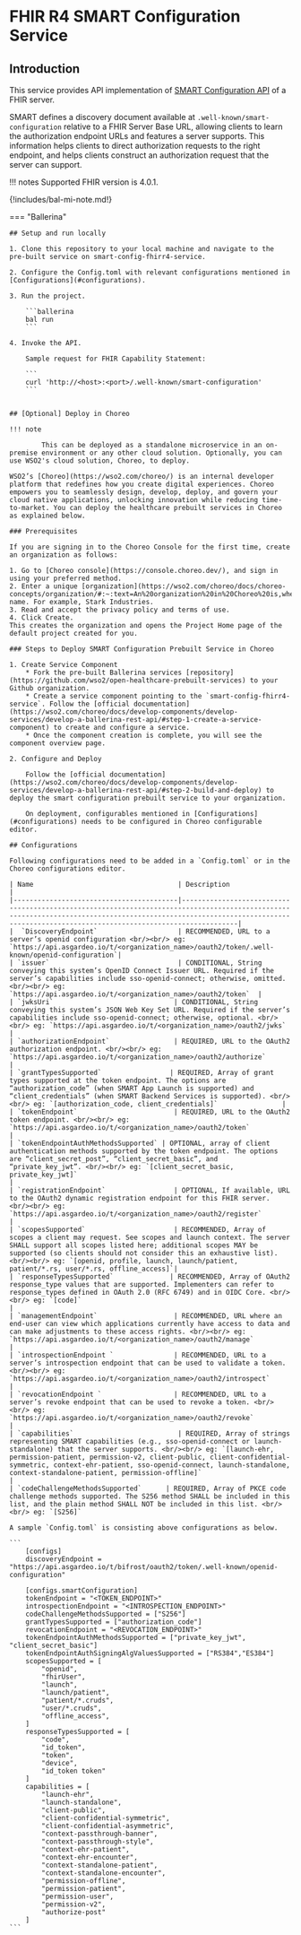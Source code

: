 # FHIR R4 SMART Configuration Service

## Introduction

This service provides API implementation of 
[SMART Configuration API](https://www.hl7.org/fhir/smart-app-launch/#discovery-of-server-capabilities-and-configuration) 
of a FHIR server.

SMART defines a discovery document available at `.well-known/smart-configuration` relative to a FHIR Server Base URL, 
allowing clients to learn the authorization endpoint URLs and features a server supports. This information helps clients to 
direct authorization requests to the right endpoint, and helps clients construct an authorization request that the server 
can support.

!!! notes
        Supported FHIR version is 4.0.1.

{!includes/bal-mi-note.md!}

=== "Ballerina"

    ## Setup and run locally

    1. Clone this repository to your local machine and navigate to the pre-built service on smart-config-fhirr4-service.

    2. Configure the Config.toml with relevant configurations mentioned in [Configurations](#configurations).

    3. Run the project.

        ```ballerina
        bal run
        ```

    4. Invoke the API.

        Sample request for FHIR Capability Statement:

        ```
        curl 'http://<host>:<port>/.well-known/smart-configuration'
        ```


    ## [Optional] Deploy in Choreo

    !!! note

            This can be deployed as a standalone microservice in an on-premise environment or any other cloud solution. Optionally, you can use WSO2's cloud solution, Choreo, to deploy.

    WSO2’s [Choreo](https://wso2.com/choreo/) is an internal developer platform that redefines how you create digital experiences. Choreo empowers you to seamlessly design, develop, deploy, and govern your cloud native applications, unlocking innovation while reducing time-to-market. You can deploy the healthcare prebuilt services in Choreo as explained below. 

    ### Prerequisites

    If you are signing in to the Choreo Console for the first time, create an organization as follows:

    1. Go to [Choreo console](https://console.choreo.dev/), and sign in using your preferred method.
    2. Enter a unique [organization](https://wso2.com/choreo/docs/choreo-concepts/organization/#:~:text=An%20organization%20in%20Choreo%20is,when%20signing%20in%20to%20Choreo.) name. For example, Stark Industries.
    3. Read and accept the privacy policy and terms of use.
    4. Click Create.
    This creates the organization and opens the Project Home page of the default project created for you.

    ### Steps to Deploy SMART Configuration Prebuilt Service in Choreo

    1. Create Service Component
        * Fork the pre-built Ballerina services [repository](https://github.com/wso2/open-healthcare-prebuilt-services) to your Github organization.
        * Create a service component pointing to the `smart-config-fhirr4-service`. Follow the [official documentation](https://wso2.com/choreo/docs/develop-components/develop-services/develop-a-ballerina-rest-api/#step-1-create-a-service-component) to create and configure a service.
        * Once the component creation is complete, you will see the component overview page.

    2. Configure and Deploy

        Follow the [official documentation](https://wso2.com/choreo/docs/develop-components/develop-services/develop-a-ballerina-rest-api/#step-2-build-and-deploy) to deploy the smart configuration prebuilt service to your organization.

        On deployment, configurables mentioned in [Configurations](#configurations) needs to be configured in Choreo configurable editor.

    ## Configurations

    Following configurations need to be added in a `Config.toml` or in the Choreo configurations editor.
        
    | Name                                    | Description                                                                                                                                                                                                                    |
    |-----------------------------------------|--------------------------------------------------------------------------------------------------------------------------------------------------------------------------------------------------------------------------------|
    |  `DiscoveryEndpoint`                    | RECOMMENDED, URL to a server’s openid configuration <br/><br/> eg: `https://api.asgardeo.io/t/<organization_name>/oauth2/token/.well-known/openid-configuration`|
    | `issuer`                                | CONDITIONAL, String conveying this system’s OpenID Connect Issuer URL. Required if the server’s capabilities include sso-openid-connect; otherwise, omitted. <br/><br/> eg: `https://api.asgardeo.io/t/<organization_name>/oauth2/token`  |       
    | `jwksUri`                              | CONDITIONAL, String conveying this system’s JSON Web Key Set URL. Required if the server’s capabilities include sso-openid-connect; otherwise, optional. <br/><br/> eg: `https://api.asgardeo.io/t/<organization_name>/oauth2/jwks`                                                                      |
    | `authorizationEndpoint`                | REQUIRED, URL to the OAuth2 authorization endpoint. <br/><br/> eg: `https://api.asgardeo.io/t/<organization_name>/oauth2/authorize`                                                                                                                                                                           |
    | `grantTypesSupported`                 | REQUIRED, Array of grant types supported at the token endpoint. The options are “authorization_code” (when SMART App Launch is supported) and “client_credentials” (when SMART Backend Services is supported). <br/><br/> eg: `[authorization_code, client_credentials]`                |
    | `tokenEndpoint`                        | REQUIRED, URL to the OAuth2 token endpoint. <br/><br/> eg: `https://api.asgardeo.io/t/<organization_name>/oauth2/token`                                                                                                                                                                                  |
    | `tokenEndpointAuthMethodsSupported` | OPTIONAL, array of client authentication methods supported by the token endpoint. The options are “client_secret_post”, “client_secret_basic”, and “private_key_jwt”. <br/><br/> eg: `[client_secret_basic, private_key_jwt]`                                                          |
    | `registrationEndpoint`                 | OPTIONAL, If available, URL to the OAuth2 dynamic registration endpoint for this FHIR server. <br/><br/> eg: `https://api.asgardeo.io/t/<organization_name>/oauth2/register`                                                                                                                                 |
    | `scopesSupported`                      | RECOMMENDED, Array of scopes a client may request. See scopes and launch context. The server SHALL support all scopes listed here; additional scopes MAY be supported (so clients should not consider this an exhaustive list). <br/><br/> eg: `[openid, profile, launch, launch/patient, patient/*.rs, user/*.rs, offline_access]`|
    | `responseTypesSupported`              | RECOMMENDED, Array of OAuth2 response_type values that are supported. Implementers can refer to response_types defined in OAuth 2.0 (RFC 6749) and in OIDC Core. <br/><br/> eg: `[code]`                                                               |
    | `managementEndpoint`                   | RECOMMENDED, URL where an end-user can view which applications currently have access to data and can make adjustments to these access rights. <br/><br/> eg: `https://api.asgardeo.io/t/<organization_name>/oauth2/manage`                                                                                   |
    | `introspectionEndpoint `               | RECOMMENDED, URL to a server’s introspection endpoint that can be used to validate a token. <br/><br/> eg: `https://api.asgardeo.io/t/<organization_name>/oauth2/introspect`                                                                                                                                    |
    | `revocationEndpoint `                  | RECOMMENDED, URL to a server’s revoke endpoint that can be used to revoke a token. <br/><br/> eg: `https://api.asgardeo.io/t/<organization_name>/oauth2/revoke`                                                                                                                                             |
    | `capabilities`                          | REQUIRED, Array of strings representing SMART capabilities (e.g., sso-openid-connect or launch-standalone) that the server supports. <br/><br/> eg: `[launch-ehr, permission-patient, permission-v2, client-public, client-confidential-symmetric, context-ehr-patient, sso-openid-connect, launch-standalone, context-standalone-patient, permission-offline]`                                                                                           |
    | `codeChallengeMethodsSupported`      | REQUIRED, Array of PKCE code challenge methods supported. The S256 method SHALL be included in this list, and the plain method SHALL NOT be included in this list. <br/><br/> eg: `[S256]`    

    A sample `Config.toml` is consisting above configurations as below.

    ```
        [configs]
        discoveryEndpoint = "https://api.asgardeo.io/t/bifrost/oauth2/token/.well-known/openid-configuration"

        [configs.smartConfiguration]
        tokenEndpoint = "<TOKEN_ENDPOINT>"
        introspectionEndpoint = "<INTROSPECTION_ENDPOINT>"
        codeChallengeMethodsSupported = ["S256"]
        grantTypesSupported = ["authorization_code"]
        revocationEndpoint = "<REVOCATION_ENDPOINT>"
        tokenEndpointAuthMethodsSupported = ["private_key_jwt", "client_secret_basic"]
        tokenEndpointAuthSigningAlgValuesSupported = ["RS384","ES384"]
        scopesSupported = [
            "openid",
            "fhirUser",
            "launch",
            "launch/patient",
            "patient/*.cruds",
            "user/*.cruds",
            "offline_access",
        ]
        responseTypesSupported = [
            "code",
            "id_token",
            "token",
            "device",
            "id_token token"
        ]
        capabilities = [
            "launch-ehr",
            "launch-standalone",
            "client-public",
            "client-confidential-symmetric",
            "client-confidential-asymmetric",
            "context-passthrough-banner",
            "context-passthrough-style",
            "context-ehr-patient",
            "context-ehr-encounter",
            "context-standalone-patient",
            "context-standalone-encounter",
            "permission-offline",
            "permission-patient",
            "permission-user",
            "permission-v2",
            "authorize-post"
        ]
    ```
